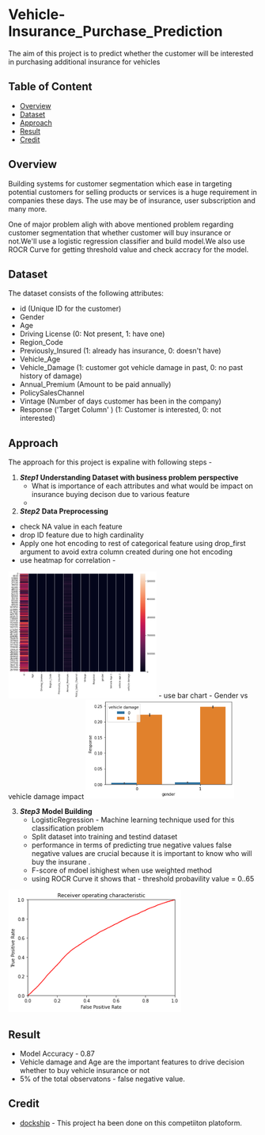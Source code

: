 # Vehicle-Insurance_Purchase_Prediction
The aim of this project  is to predict whether the customer will be interested in purchasing additional insurance for vehicles


## Table of Content
  * [Overview](#Overview)
  * [Dataset](#Dataset)
  * [Approach](#Approach)
  * [Result](#Result)
  * [Credit](#Credit)
  

## Overview
Building systems for customer segmentation which ease in targeting potential customers for selling products or services is a huge requirement in companies these days. The use may be of insurance, user subscription and many more.

One of major problem aligh with above mentioned problem regarding customer segmentation that whether customer will buy insurance or not.We'll use a logistic regression classifier and build model.We also use ROCR Curve for getting  threshold value and check accracy for the model.


## Dataset
The dataset consists of the following attributes:

* id (Unique ID for the customer)
* Gender
* Age
* Driving License (0: Not present, 1: have one)
* Region_Code
* Previously_Insured (1: already has insurance, 0: doesn't have)
* Vehicle_Age
* Vehicle_Damage (1: customer got vehicle damage in past, 0: no past history of damage)
* Annual_Premium (Amount to be paid annually)
* PolicySalesChannel
* Vintage (Number of days customer has been in the company)
* Response ('Target Column' ) (1: Customer is interested, 0: not interested)


## Approach

The approach for this project is expaline with following steps - 
1. ***Step1***     __Understanding Dataset with business problem perspective__
   - What is importance of each attributes and what would be impact on insurance buying decison due to various feature 
   -
2.  ***Step2***     __Data Preprocessing__
   - check NA value in each feature 
   - drop ID feature due to high cardinality
   - Apply one hot encoding to rest of categorical feature using drop_first argument to avoid extra column created during one hot encoding
   - use heatmap for correlation - 
 
<img src="/Correlation%20HeatMap.png" width="300">
   -  use bar chart - Gender vs vehicle damage impact
  
<img src="/vehicle%20damage%20vs%20target%20variable.png" width="300">

3. ***Step3***     __Model Building__
   - LogisticRegression - Machine learning technique used for this classification problem
   - Split dataset into training and testind dataset
   - performance in terms of  predicting true negative values  false negative values are crucial  because it is important to know  who will buy the insurane .
   - F-score of mdoel ishighest when use weighted method
   - using ROCR Curve  it shows that - threshold probavility value = 0..65
   
  <img src="ROCR%20Curve.png" width = "350">
  
  
  
  ## Result
  - Model Accuracy - 0.87
  - Vehicle damage and Age are the important features to drive decision whether to buy vehicle insurance or not
  - 5% of the total observatons - false negative value.
  
  ## Credit

 - [dockship](https://https://dockship.io/) - This project ha been done on  this competiiton platoform. 
